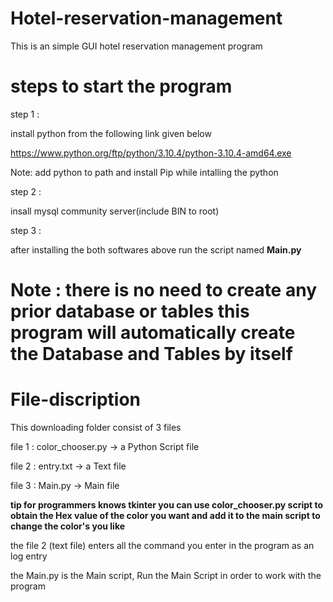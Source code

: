 # Hotel-reservation-management
This is an simple GUI hotel reservation management program

# steps to start the program

step 1 :

  install python from the following link given below 
  
  https://www.python.org/ftp/python/3.10.4/python-3.10.4-amd64.exe
  
  Note: add python to path and install Pip while intalling the python
  
  
step 2 :
  
  insall mysql community server(include BIN to root)
  
 
 step 3 :
 
  after installing the both softwares above run the script named **Main.py**
  
 # Note : there is no need to create any prior database or tables this program will automatically create the Database and Tables by itself
 
 
 # File-discription 
 
 This downloading folder consist of 3 files
 
 file 1 : color_chooser.py -> a Python Script file
 
 file 2 : entry.txt        -> a Text file
 
 file 3 : Main.py          -> Main file
 
 
 **tip for programmers knows tkinter you can use color_chooser.py script to obtain the Hex value of the color you want and add it to the main script to change the color's you like**
 
 the file 2 (text file) enters all the command you enter in the program as an log entry  
 
 the Main.py is the Main script, Run the Main Script in order to work with the program 
